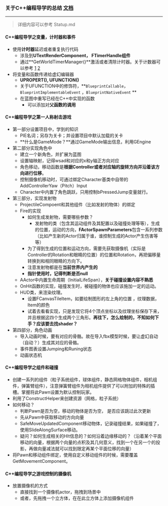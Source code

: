 ### 关于C++编程导学的总结 [文档](https://docs.unrealengine.com/en-US/Programming/Tutorials/index.html)

------------------

> 详细内容可以参考 Statup.md

#### C++编程导学之变量，计时器和事件

- 使用**计时器**延迟或者重复执行代码
  - 涉及到**UTextRenderComponent， FTimerHandle组件**
  - 通过**GetWorldTimerManager()**激活或者清除计时器。关于计数器可以参考 [1](https://api.unrealengine.com/CHN/Programming/UnrealArchitecture/Timers/index.html)  [2](http://api.unrealengine.com/CHN/Gameplay/HowTo/UseTimers/Blueprints/index.html)
- 将变量和函数传递给虚幻编辑器
  - **UPROPERT(), UFUNCTION()**
  - 关于UFUNCTION中的修饰符，**`BlueprintCallable`，`BlueprintImplementableEvent` ，`BlueprintNativeEvent` **
  - 在蓝图中重写已经在C++中实现的函数
    - 可以添加对**父函数的调用**

#### C++编程导学之第一人称射击游戏

- 第一部分设置项目中，学到的知识
  - PIE名词；另存为关卡；并设置项目中默认加载的关卡
  - **什么是GameMode？**通过GameMode输出信息，利用GEngine
- 第二部分实现角色中
  - 建立一个新角色，并扩展为蓝图
  - 设置轴映射，记得wsad和对应的x和y轴正方向对应
  - 角色移动，移动函数是**根据Controller或者对应轴的旋转方向并沿着该方向进行位移**。
  - 控制摄像机移动时，可通过绑定Character基类中自带的AddControllerYaw（Pitch）Input
  - Character中内置了角色跳跃，只用控制bPressedJump变量就行。
- 第三部分，实现发射物
  - ProjectileCompoent和其他组件（比如发射的物体）的绑定
  - Fire的实现
    - 如何生成发射物，需要哪些参数？
      - 发射物的类（包含其运动组件及其配置以及碰撞处理等等），生成的位置，运动的方向，**FActorSpawnParameters**包含一系列参数（比如产生新的Actor归属于谁，谁控制生成的Actor产生伤害等等）
    - 为了得到生成的位置和运动方向，需要先获取摄像机（实际是Controller的Rotation和眼睛的位置）的位置和Rotation，再把偏移量转换到和相同眼睛的方向下。
    - 注意发射物都是在**当前世界内产生的**
    - **指针使用时，记得判断是否null**
  - AActor中内置生命周期（InitialLifeSpan），**关于碰撞设置内容不熟悉**
  - OnHit函数的实现，碰撞发生时，被碰撞的物体也应该施加一定的运动。
  - HUD类，来渲染纹理。
    - 设置FCanvasTileItem，如要绘制图形的左上角的位置 ，纹理数据，Item的颜色
    - 试着去看看实现，只是发现它将4个顶点坐标以及纹理坐标保存下来，并且根据这四个生成两个三角形。**再往下，怎么绘制的，不知如何下手？应该要去找shader？**
- 第四部分，角色动画
  - 导入动画时候，要有对应的骨骼。故在导入fbx模型时候，要让虚幻自动（自动？）生成其对应的骨骼。
  - 事件图表设置Jumping和Runing状态
  - 动画状态机


#### C++编程导学之组件和碰撞
- 创建一系列的组件（粒子系统组件，球体组件，静态网格物体组件，相机组件，弹簧臂组件），注意弹簧臂组件为相机组件提供了可以附加的特殊的插槽。掌握将此Pawn设置为默认控制玩家。
- 利用了ConstructHelper来创建资源（网格，粒子系统）
- 如何移动？
	- 判断Pawn是否为空，移动的物体是否为空， 是否应该跳过此次更新
	- 先从Pawn中获取移动的方向向量
	- SafeMoveUpdatedComponent移动物体，记录碰撞结果，如果碰撞了，使用SlideAlongSurface移动。	 	
	- 疑问？如何生成相关的HIt信息的？如何沿着边缘移动的？（沿着某个平面移动的向量，根据两个向量的点积及其几何意义，找到一个在另一个的投影，再做向量减法就可以找到限定再某个平面位移的向量）
- 将Pawn和移动组件绑定，使用自定义移动组件的时候，需要覆盖GetMovementComponent。



#### C++编程导学之游戏控制的摄像机
- 放置摄像机的方式
  - 直接找到一个摄像机actor，拖拽到场景中
  - 或者，先拖拽一个立方体，在在此立方体上添加摄像机组件